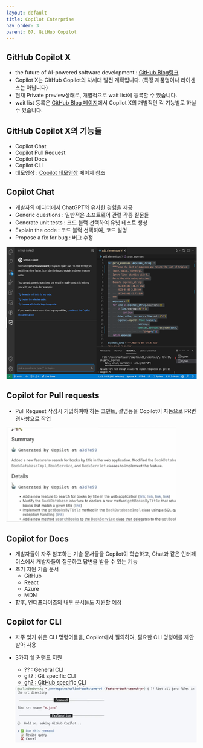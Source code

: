 ```yaml
---
layout: default
title: Copilot Enterprise
nav_order: 3
parent: 07. GitHub Copilot
---
```


## GitHub Copilot X 
- the future of AI-powered software development : [GitHub Blog링크](https://github.blog/2023-03-22-github-copilot-x-the-ai-powered-developer-experience/)
- Copilot X는 GitHub Copilot의 차세대 발전 계획입니다. (특정 제품명이나 라이센스는 아닙니다)
- 현재 Private preview상태로, 개별적으로 wait list에 등록할 수 있습니다. 
- wait list 등록은 [GitHub Blog 페이지](https://github.blog/2023-03-22-github-copilot-x-the-ai-powered-developer-experience/)에서 Copilot X의 개별적인 각 기능별로 하실 수 있습니다. 

## GitHub Copilot X의 기능들
- Copilot Chat
- Copilot Pull Request
- Copilot Docs
- Copilot CLI
- 데모영상 : [Copilot 데모영상](./04.CopilotDemoclips.md) 페이지 참조

## Copilot Chat
- 개발자의 에디터에서 ChatGPT와 유사한 경험을 제공
- Generic questions : 일반적은 소프트웨어 관련 각종 질문들
- Generate unit tests : 코드 블럭 선택하여 유닛 테스트 생성
- Explain the code : 코드 블럭 선택하여, 코드 설명
- Propose a fix for bug : 버그 수정
<img src="../assets/images/copilotchat.png" width="600" height="350">


## Copilot for Pull requests
- Pull Request 작성시 기입하여야 하는 코맨트, 설명등을 Copilot이 자동으로 PR변경사항으로 작업
<img src="../assets/images/copilotforpullrequest.png" width="450" height="250">

## Copilot for Docs
- 개발자들이 자주 참조하는 기술 문서들을 Copilot이 학습하고, Chat과 같은 인터페이스에서 개발자들이 질문하고 답변을 받을 수 있는 기능
- 초기 지원 기술 문서
    - GitHub
    - React
    - Azure
    - MDN
- 향후, 엔터프라이즈의 내부 문서들도 지원할 예정

## Copilot for CLI
- 자주 잊기 쉬운 CLI 명령어들을, Copilot에서 질의하여, 필요한 CLI 명령어를 제안 받아 사용
- 3가지 쉘 커맨드 지원 
    - ?? : General CLI
    - git? : Git specific CLI
    - gh? : GitHub specific CLI

    <img src="../assets/images/copilotcli.png" width="600" height="150">
